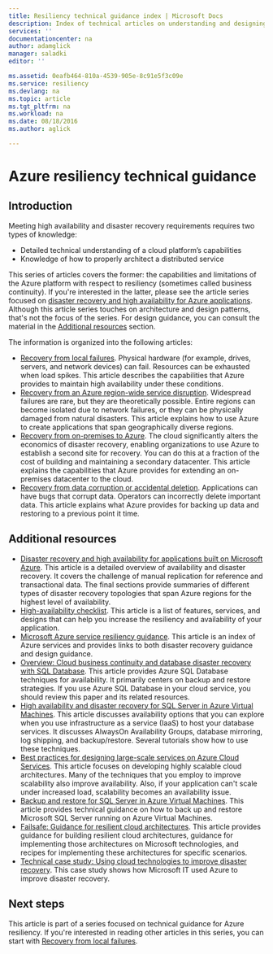 ```yaml
---
title: Resiliency technical guidance index | Microsoft Docs
description: Index of technical articles on understanding and designing resilient, highly available, fault-tolerant applications, as well as planning for disaster recovery and business continuity
services: ''
documentationcenter: na
author: adamglick
manager: saladki
editor: ''

ms.assetid: 0eafb464-810a-4539-905e-8c91e5f3c09e
ms.service: resiliency
ms.devlang: na
ms.topic: article
ms.tgt_pltfrm: na
ms.workload: na
ms.date: 08/18/2016
ms.author: aglick

---
```

# Azure resiliency technical guidance
## Introduction
Meeting high availability and disaster recovery requirements requires two types of knowledge:

* Detailed technical understanding of a cloud platform’s capabilities
* Knowledge of how to properly architect a distributed service

This series of articles covers the former: the capabilities and limitations of the Azure platform with respect to resiliency (sometimes called business continuity). If you're interested in the latter, please see the article series focused on [disaster recovery and high availability for Azure applications](https://aka.ms/drtechguide). Although this article series touches on architecture and design patterns, that's not the focus of the series. For design guidance, you can consult the material in the [Additional resources](#additional-resources) section.

The information is organized into the following articles:

* [Recovery from local failures](resiliency-technical-guidance-recovery-local-failures.md).
  Physical hardware (for example, drives, servers, and network devices) can fail. Resources can be exhausted when load spikes. This article describes the capabilities that Azure provides to maintain high availability under these conditions.
* [Recovery from an Azure region-wide service disruption](resiliency-technical-guidance-recovery-loss-azure-region.md).
  Widespread failures are rare, but they are theoretically possible. Entire regions can become isolated due to network failures, or they can be physically damaged from natural disasters. This article explains how to use Azure to create applications that span geographically diverse regions.
* [Recovery from on-premises to Azure](resiliency-technical-guidance-recovery-on-premises-azure.md).
  The cloud significantly alters the economics of disaster recovery, enabling organizations to use Azure to establish a second site for recovery. You can do this at a fraction of the cost of building and maintaining a secondary datacenter. This article explains the capabilities that Azure provides for extending an on-premises datacenter to the cloud.
* [Recovery from data corruption or accidental deletion](resiliency-technical-guidance-recovery-data-corruption.md).
  Applications can have bugs that corrupt data. Operators can incorrectly delete important data. This article explains what Azure provides for backing up data and restoring to a previous point it time.

## Additional resources
* [Disaster recovery and high availability for applications built on Microsoft Azure](resiliency-disaster-recovery-high-availability-azure-applications.md).
  This article is a detailed overview of availability and disaster recovery. It covers the challenge of manual replication for reference and transactional data. The final sections provide summaries of different types of disaster recovery topologies that span Azure regions for the highest level of availability.
* [High-availability checklist](resiliency-high-availability-checklist.md).
  This article is a list of features, services, and designs that can help you increase the resiliency and availability of your application.
* [Microsoft Azure service resiliency guidance](resiliency-service-guidance-index.md).
  This article is an index of Azure services and provides links to both disaster recovery guidance and design guidance.
* [Overview: Cloud business continuity and database disaster recovery with SQL Database](../sql-database/sql-database-business-continuity.md).
  This article provides Azure SQL Database techniques for availability. It primarily centers on backup and restore strategies. If you use Azure SQL Database in your cloud service, you should review this paper and its related resources.
* [High availability and disaster recovery for SQL Server in Azure Virtual Machines](../virtual-machines/windows/sql/virtual-machines-windows-sql-high-availability-dr.md).
  This article discusses availability options that you can explore when you use infrastructure as a service (IaaS) to host your database services. It discusses AlwaysOn Availability Groups, database mirroring, log shipping, and backup/restore. Several tutorials show how to use these techniques.
* [Best practices for designing large-scale services on Azure Cloud Services](https://azure.microsoft.com//blog/best-practices-for-designing-large-scale-services-on-windows-azure/).
  This article focuses on developing highly scalable cloud architectures. Many of the techniques that you employ to improve scalability also improve availability. Also, if your application can't scale under increased load, scalability becomes an availability issue.
* [Backup and restore for SQL Server in Azure Virtual Machines](../virtual-machines/windows/sql/virtual-machines-windows-sql-backup-recovery.md).
  This article provides technical guidance on how to back up and restore Microsoft SQL Server running on Azure Virtual Machines.
* [Failsafe: Guidance for resilient cloud architectures](https://channel9.msdn.com/Series/FailSafe).
  This article provides guidance for building resilient cloud architectures, guidance for implementing those architectures on Microsoft technologies, and recipes for implementing these architectures for specific scenarios.
* [Technical case study: Using cloud technologies to improve disaster recovery](https://www.microsoft.com/itshowcase/Article/Content/737/Using-cloud-technologies-to-improve-disaster-recovery).
  This case study shows how Microsoft IT used Azure to improve disaster recovery.

## Next steps
This article is part of a series focused on technical guidance for Azure resiliency. If you're interested in reading other articles in this series, you can start with [Recovery from local failures](resiliency-technical-guidance-recovery-local-failures.md).

